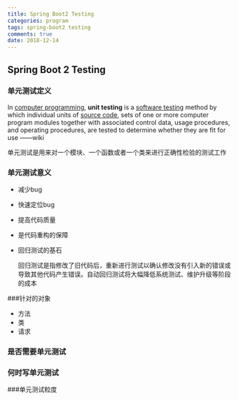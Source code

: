 ```yaml
---
title: Spring Boot2 Testing
categories: program
tags: spring-boot2 testing
comments: true
date: 2018-12-14
---
```


## Spring Boot 2    Testing


### 单元测试定义

In [computer programming](https://en.wikipedia.org/wiki/Computer_programming), **unit testing** is a [software testing](https://en.wikipedia.org/wiki/Software_testing) method by which individual units of [source code](https://en.wikipedia.org/wiki/Source_code), sets of one or more computer program modules together with associated control data, usage procedures, and operating procedures, are tested to determine whether they are fit for use     ——wiki

单元测试是用来对一个模块、一个函数或者一个类来进行正确性检验的测试工作

### 单元测试意义

- 减少bug

- 快速定位bug

- 提高代码质量

- 是代码重构的保障

- 回归测试的基石

  回归测试是指修改了旧代码后，重新进行测试以确认修改没有引入新的错误或导致其他代码产生错误。自动回归测试将大幅降低系统测试、维护升级等阶段的成本

###针对的对象

- 方法
- 类
- 请求

### 是否需要单元测试

### 何时写单元测试

###单元测试粒度





